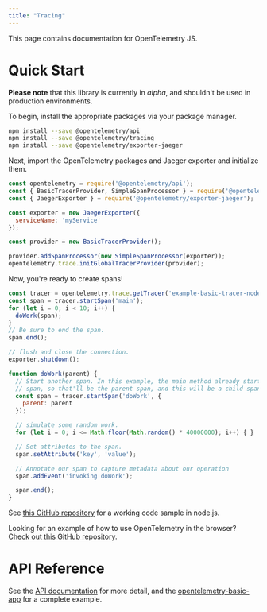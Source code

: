 ```yaml
---
title: "Tracing"
---
```


This page contains documentation for OpenTelemetry JS.

# Quick Start

**Please note** that this library is currently in *alpha*, and shouldn't be used in production environments.

To begin, install the appropriate packages via your package manager.

```bash
npm install --save @opentelemetry/api
npm install --save @opentelemetry/tracing
npm install --save @opentelemetry/exporter-jaeger
```

Next, import the OpenTelemetry packages and Jaeger exporter and initialize them.

```js
const opentelemetry = require('@opentelemetry/api');
const { BasicTracerProvider, SimpleSpanProcessor } = require('@opentelemetry/tracing');
const { JaegerExporter } = require('@opentelemetry/exporter-jaeger');

const exporter = new JaegerExporter({
  serviceName: 'myService'
});

const provider = new BasicTracerProvider();

provider.addSpanProcessor(new SimpleSpanProcessor(exporter));
opentelemetry.trace.initGlobalTracerProvider(provider);
```

Now, you're ready to create spans!

```js
const tracer = opentelemetry.trace.getTracer('example-basic-tracer-node');
const span = tracer.startSpan('main');
for (let i = 0; i < 10; i++) {
  doWork(span);
}
// Be sure to end the span.
span.end();

// flush and close the connection.
exporter.shutdown();

function doWork(parent) {
  // Start another span. In this example, the main method already started a
  // span, so that'll be the parent span, and this will be a child span.
  const span = tracer.startSpan('doWork', {
    parent: parent
  });

  // simulate some random work.
  for (let i = 0; i <= Math.floor(Math.random() * 40000000); i++) { }

  // Set attributes to the span.
  span.setAttribute('key', 'value');

  // Annotate our span to capture metadata about our operation
  span.addEvent('invoking doWork');

  span.end();
}
```
See [this GitHub repository](https://github.com/open-telemetry/opentelemetry-js/tree/master/examples/basic-tracer-node) for a working code sample in node.js.

Looking for an example of how to use OpenTelemetry in the browser? [Check out this GitHub repository](https://github.com/open-telemetry/opentelemetry-js/tree/master/examples).

# API Reference

See the [API documentation](https://open-telemetry.github.io/opentelemetry-js/interfaces/tracer.html) for more detail, and the [opentelemetry-basic-app](https://github.com/open-telemetry/opentelemetry-js/tree/master/examples/basic-tracer-node) for a complete example.
